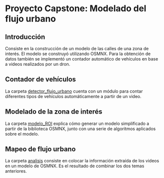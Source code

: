 # Proyecto Capstone: Modelado del flujo urbano

## Introducción
Consiste en la construcción de un modelo de las calles de una zona de interés. El modelo se construyó utilizando OSMNX. 
Para la obtención de datos también se implementó un contador automático de vehículos en base a videos realizados por un dron.

## Contador de vehículos
La carpeta [detector_flujo_urbano](./detector_flujo_urbano/Readme.md) cuenta con un módulo para contar diferentes tipos de vehículos automáticamente a partir de un video. 

## Modelado de la zona de interés
La carpeta [modelo_ROI](./modelo_ROI/README.md) explica cómo generar un modelo simplificado a partir de la biblioteca OSMNX, junto con una serie de algoritmos aplicados sobre el modelo.

## Mapeo de flujo urbano
La carpeta [analisis](./analisis/README.md) consiste en colocar la información extraída de los videos en un modelo de OSMNX. Es el resultado de combinar los dos temas anteriores.
